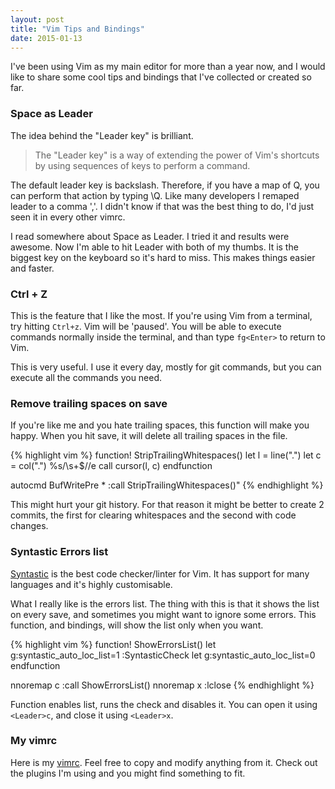 ```yaml
---
layout: post
title: "Vim Tips and Bindings"
date: 2015-01-13
---
```

I've been using Vim as my main editor for more than a year now, and I would like to share some cool tips and bindings that I've collected or created so far.

### Space as Leader
The idea behind the "Leader key" is brilliant.

> The "Leader key" is a way of extending the power of Vim's shortcuts by using sequences of keys to perform a command.

The default leader key is backslash. Therefore, if you have a map of <Leader>Q, you can perform that action by typing \Q. Like many developers I remaped leader to a comma ','. I didn't know if that was the best thing to do, I'd just seen it in every other vimrc.

I read somewhere about Space as Leader. I tried it and results were awesome. Now I'm able to hit Leader with both of my thumbs. It is the biggest key on the keyboard so it's hard to miss. This makes things easier and faster.

### Ctrl + Z
This is the feature that I like the most. If you're using Vim from a terminal, try hitting `Ctrl+z`. Vim will be 'paused'. You will be able to execute commands normally inside the terminal, and than type `fg<Enter>` to return to Vim.

This is very useful. I use it every day, mostly for git commands, but you can execute all the commands you need.

### Remove trailing spaces on save
If you're like me and you hate trailing spaces, this function will make you happy. When you hit save, it will delete all trailing spaces in the file.

{% highlight vim %}
function! StripTrailingWhitespaces()
    let l = line(".")
    let c = col(".")
    %s/\s\+$//e
    call cursor(l, c)
endfunction

autocmd BufWritePre * :call StripTrailingWhitespaces()"
{% endhighlight %}

<p class="note">This might hurt your git history. For that reason it might be better to create 2 commits, the first for clearing whitespaces and the second with code changes.</p>

### Syntastic Errors list
[Syntastic](https://github.com/scrooloose/syntastic) is the best code checker/linter for Vim. It has support for many languages and it's highly customisable.

What I really like is the errors list. The thing with this is that it shows the list on every save, and sometimes you might want to ignore some errors. This function, and bindings, will show the list only when you want.

{% highlight vim %}
function! ShowErrorsList()
    let g:syntastic_auto_loc_list=1
    :SyntasticCheck
    let g:syntastic_auto_loc_list=0
endfunction

nnoremap <Leader>c :call ShowErrorsList()<CR>
nnoremap <Leader>x :lclose<CR>
{% endhighlight %}

Function enables list, runs the check and disables it. You can open it using `<Leader>c`, and close it using `<Leader>x`.

### My vimrc
Here is my [vimrc](https://github.com/goschevski/dotfiles/blob/master/homefiles/vimrc). Feel free to copy and modify anything from it. Check out the plugins I'm using and you might find something to fit.
